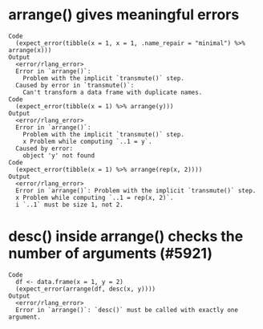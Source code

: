 # arrange() gives meaningful errors

    Code
      (expect_error(tibble(x = 1, x = 1, .name_repair = "minimal") %>% arrange(x)))
    Output
      <error/rlang_error>
      Error in `arrange()`:
        Problem with the implicit `transmute()` step. 
      Caused by error in `transmute()`:
        Can't transform a data frame with duplicate names.
    Code
      (expect_error(tibble(x = 1) %>% arrange(y)))
    Output
      <error/rlang_error>
      Error in `arrange()`:
        Problem with the implicit `transmute()` step. 
        x Problem while computing `..1 = y`.
      Caused by error:
        object 'y' not found
    Code
      (expect_error(tibble(x = 1) %>% arrange(rep(x, 2))))
    Output
      <error/rlang_error>
      Error in `arrange()`: Problem with the implicit `transmute()` step. 
      x Problem while computing `..1 = rep(x, 2)`.
      i `..1` must be size 1, not 2.

# desc() inside arrange() checks the number of arguments (#5921)

    Code
      df <- data.frame(x = 1, y = 2)
      (expect_error(arrange(df, desc(x, y))))
    Output
      <error/rlang_error>
      Error in `arrange()`: `desc()` must be called with exactly one argument.

